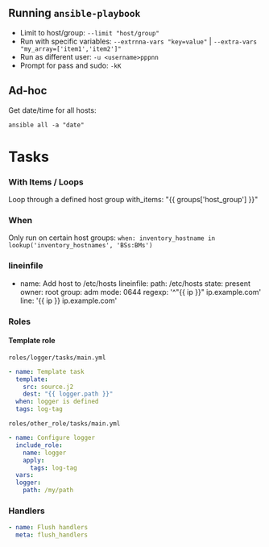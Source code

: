## Running `ansible-playbook`
* Limit to host/group: `--limit "host/group"`
* Run with specific variables: `--extrnna-vars "key=value"` | `--extra-vars "my_array=['item1','item2']"`
* Run as different user: `-u <username>pppnn`
* Prompt for pass and sudo: `-kK`

## Ad-hoc
Get date/time for all hosts:
```
ansible all -a "date"
```

# Tasks
### With Items / Loops
Loop through a defined host group
with_items: "{{ groups['host_group'] }}"

### When
Only run on certain host groups: `when: inventory_hostname in lookup('inventory_hostnames', 'BSs:BMs')`

### lineinfile
- name: Add host to /etc/hosts
	lineinfile:
		path: /etc/hosts
		state: present
		owner: root
		group: adm
		mode: 0644
		regexp: '^"{{ ip }}" ip.example.com'
		line: '{{ ip }} ip.example.com'

### Roles
#### Template role
`roles/logger/tasks/main.yml`
```yml
- name: Template task
  template:
    src: source.j2
    dest: "{{ logger.path }}"
  when: logger is defined
  tags: log-tag
```
`roles/other_role/tasks/main.yml`
```yml
- name: Configure logger
  include_role:
    name: logger
    apply:
      tags: log-tag
  vars:
  logger:
    path: /my/path
```

### Handlers
```yml
- name: Flush handlers
  meta: flush_handlers
```

